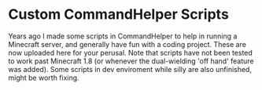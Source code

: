 Custom CommandHelper Scripts
==
Years ago I made some scripts in CommandHelper to help in running a Minecraft server, and generally have fun with a coding project. 
These are now uploaded here for your perusal. 
Note that scripts have not been tested to work past Minecraft 1.8 (or whenever the dual-wielding 'off hand' feature was added).
Some scripts in dev enviroment while silly are also unfinished, might be worth fixing.

